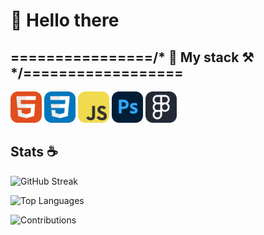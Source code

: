 <h1>🤟 Hello there</h1>
<div>
  <h2>================/*
    📖 My stack ⚒️
    */==================
  </h2>
  
  <img src="https://github.com/tandpfun/skill-icons/blob/main/icons/HTML.svg" alt="HTML" width="50px">
  <img src="https://github.com/tandpfun/skill-icons/blob/main/icons/CSS.svg" alt="CSS" width="50px">
  <img src="https://github.com/tandpfun/skill-icons/blob/main/icons/JavaScript.svg" alt="JS" width="50px">
  <img src="https://github.com/tandpfun/skill-icons/blob/main/icons/Photoshop.svg" alt="Photoshop" width="50px">
  <img src="https://github.com/tandpfun/skill-icons/blob/main/icons/Figma-Dark.svg" alt="Figma" width="50px">
</div>

 <h2>Stats ☕</h2>

![GitHub Streak](https://streak-stats.demolab.com/?user=SayHelloLexa) 

![Top Languages](https://github-readme-stats-gamma-woad-31.vercel.app/api/top-langs/?username=SayHelloLexa&layout=compact)

![Contributions](https://ssr-contributions-svg.vercel.app/_/SayHelloLexa?chart=3dbar&gap=0.6&scale=2&gradient=true&flatten=1&animation=wave&animation_duration=3&animation_delay=0.03&animation_amplitude=24&animation_frequency=0.1&animation_wave_center=19_3&format=svg&weeks=40)
